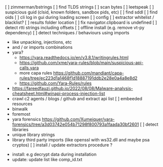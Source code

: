 [ ] zimmerman/bstrings
[ ] find TLDS strings
[ ] scan bytes
   [ ] leetspeak
   [ ] suspicious guid (clsid, known folders, sandbox pids, etc)
[ ] find sddl
[ ] find oids
[ ] cli log in gui during loading screen
[ ] config
   [ ] extractor whitelist / blacklist?
   [ ] results folder location
[ ] fix navigator.clipboard is undefined
[ ] detect rtti strings including offsets
[ ] offline install (e.g. remove vt-py dependency)
[ ] detect techniques / behaviours using imports
   * like unpacking, injections, etc
   * and / or imports combinations
   * yara?
     - https://yara.readthedocs.io/en/v3.8.1/writingrules.html
     - https://github.com/xme/yara-rules/blob/main/suspicious-api-calls.yara
     - more capa rules https://github.com/mandiant/capa-rules/tree/ec223d1a1468f1d18887191ddb2e28e0a4a8e8d2
     - https://github.com/Yara-Rules/rules
   * https://fareedfauzi.github.io/2022/08/08/Malware-analysis-cheatsheet.html#winapi-process-injection-list
   * crawl c2 agents / blogs / github and extract api list
[ ] embeeded resources
  * binwalk
  * foremost
  * yara forensics https://github.com/Xumeiquer/yara-forensics/tree/a3d03742e054b71298f800793a1faada30bf2601
[ ] detect libraries
  * unique library strings
  * library third party imports (like openssl with ws32.dll and maybe psa cryptos)
[ ] install / update extractors procedure ?
   - install: e.g decrypt data during installation
   - update: update list like comp_id.txt
